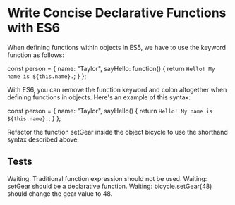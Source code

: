 # Write Concise Declarative Functions with ES6

When defining functions within objects in ES5, we have to use the keyword function as follows:

const person = {
name: "Taylor",
sayHello: function() {
return `Hello! My name is ${this.name}.`;
}
};

With ES6, you can remove the function keyword and colon altogether when defining functions in objects. Here's an example of this syntax:

const person = {
name: "Taylor",
sayHello() {
return `Hello! My name is ${this.name}.`;
}
};

Refactor the function setGear inside the object bicycle to use the shorthand syntax described above.

## Tests

Waiting: Traditional function expression should not be used.
Waiting: setGear should be a declarative function.
Waiting: bicycle.setGear(48) should change the gear value to 48.
